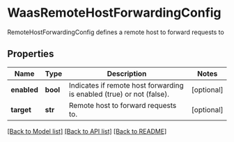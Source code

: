 # WaasRemoteHostForwardingConfig

RemoteHostForwardingConfig defines a remote host to forward requests to

## Properties
Name | Type | Description | Notes
------------ | ------------- | ------------- | -------------
**enabled** | **bool** | Indicates if remote host forwarding is enabled (true) or not (false).  | [optional] 
**target** | **str** | Remote host to forward requests to.  | [optional] 

[[Back to Model list]](../README.md#documentation-for-models) [[Back to API list]](../README.md#documentation-for-api-endpoints) [[Back to README]](../README.md)


